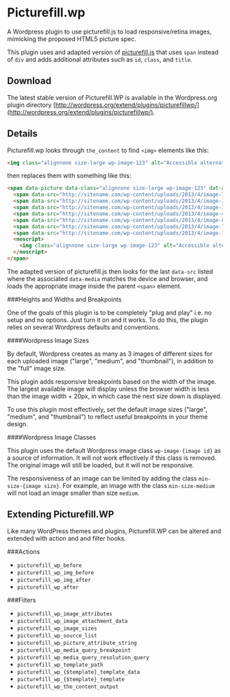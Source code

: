 Picturefill.wp
==============

A Wordpress plugin to use picturefill.js to load responsive/retina images, mimicking the proposed HTML5 picture spec.

This plugin uses and adapted version of [picturefill.js](https://github.com/scottjehl/picturefill) that uses `span` instead of `div` and adds additional attributes such as `id`, `class`, and `title`.

Download
--------

The latest stable version of Picturefill.WP is available in the Wordpress.org plugin directory [http://wordpress.org/extend/plugins/picturefillwp/](http://wordpress.org/extend/plugins/picturefillwp/).

Details
-------

Picturefill.wp looks through `the_content` to find `<img>` elements like this:

```html
<img class="alignnone size-large wp-image-123" alt="Accessible alternate text for the image" title="A title that displays on hover" src="http://sitename.com/wp-content/uploads/2013/4/image-770x577.jpg" width="770" height="577" />
```

then replaces them with something like this:

```html
<span data-picture data-class="alignnone size-large wp-image-123" dat-alt="Accessible alternate text for the image" data-title="A title that displays on hover" data-width="770" data-height="577">
  <span data-src="http://sitename.com/wp-content/uploads/2013/4/image-770x577.jpg"></span>
  <span data-src="http://sitename.com/wp-content/uploads/2013/4/image-150x150.jpg" data-width="150" data-height="150" data-media="(min-width: 1px)"></span>
  <span data-src="http://sitename.com/wp-content/uploads/2013/4/image-300x300.jpg" data-width="150" data-height="150" data-media="(min-width: 1px) and (-webkit-min-device-pixel-ratio: 1.5),(min-resolution: 144dpi),(min-resolution: 1.5dppx)"></span>
  <span data-src="http://sitename.com/wp-content/uploads/2013/4/image-400x300.jpg" data-width="400" data-height="300" data-media="(min-width: 420px)"></span>
  <span data-src="http://sitename.com/wp-content/uploads/2013/4/image-800x600.jpg" data-width="400" data-height="300" data-media="(min-width: 420px) and (-webkit-min-device-pixel-ratio: 1.5),(min-resolution: 144dpi),(min-resolution: 1.5dppx)"></span>
  <span data-src="http://sitename.com/wp-content/uploads/2013/4/image-770x577.jpg" data-width="770" data-height="577" data-media="(min-width: 790px)"></span>
  <span data-src="http://sitename.com/wp-content/uploads/2013/4/image-1540x1155.jpg" data-width="770" data-height="577" data-media="(min-width: 790px) and (-webkit-min-device-pixel-ratio: 1.5),(min-resolution: 144dpi),(min-resolution: 1.5dppx)"></span>
  <noscript>
    <img class="alignnone size-large wp-image-123" alt="Accessible alternate text for the image" title="A title that displays on hover" src="http://sitename.com/wp-content/uploads/2013/4/image-770x577.jpg" width="770" height="577" />
  </noscript>
</span>
```

The adapted version of picturefill.js then looks for the last `data-src` listed where the associated `data-media` matches the device and browser, and loads the appropriate image inside the parent `<span>` element.

###Heights and Widths and Breakpoints

One of the goals of this plugin is to be completely "plug and play" i.e. no setup and no options. Just turn it on and it works. To do this, the plugin relies on several Wordpress defaults and conventions.

####Wordpress Image Sizes

By default, Wordpress creates as many as 3 images of different sizes for each uploaded image ("large", "medium", and "thumbnail"), in addition to the "full" image size.

This plugin adds responsive breakpoints based on the width of the image. The largest available image will display unless the browser width is less than the image width + 20px, in which case the next size down is displayed.

To use this plugin most effectively, set the default image sizes ("large", "medium", and "thumbnail") to reflect useful breakpoints in your theme design.

####Wordpress Image Classes

This plugin uses the default Wordpress image class `wp-image-{image id}` as a source of information. It will not work effectively if this class is removed. The original image will still be loaded, but it will not be responsive.

The responsiveness of an image can be limited by adding the class `min-size-{image size}`. For example, an image with the class `min-size-medium` will not load an image smaller than size `medium`.

Extending Picturefill.WP
------------------------

Like many WordPress themes and plugins, Picturefill.WP can be altered and extended with action and and filter hooks.

###Actions

* `picturefill_wp_before`
* `picturefill_wp_img_before`
* `picturefill_wp_img_after`
* `picturefill_wp_after`

###Filters

* `picturefill_wp_image_attributes`
* `picturefill_wp_image_attachment_data`
* `picturefill_wp_image_sizes`
* `picturefill_wp_source_list`
* `picturefill_wp_picture_attribute_string`
* `picturefill_wp_media_query_breakpoint`
* `picturefill_wp_media_query_resolution_query`
* `picturefill_wp_template_path`
* `picturefill_wp_{$template}_template_data`
* `picturefill_wp_{$template}_template`
* `picturefill_wp_the_content_output`
